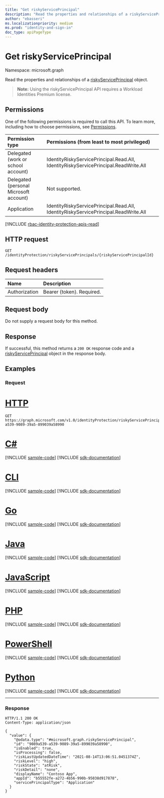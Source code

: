 ```yaml
---
title: "Get riskyServicePrincipal"
description: "Read the properties and relationships of a riskyServicePrincipal object."
author: "ebasseri"
ms.localizationpriority: medium
ms.prod: "identity-and-sign-in"
doc_type: apiPageType
---
```


# Get riskyServicePrincipal
Namespace: microsoft.graph

Read the properties and relationships of a [riskyServicePrincipal](../resources/riskyserviceprincipal.md) object.

>**Note:** Using the riskyServicePrincipal API requires a Workload Identities Premium license.

## Permissions
One of the following permissions is required to call this API. To learn more, including how to choose permissions, see [Permissions](/graph/permissions-reference).

|Permission type|Permissions (from least to most privileged)|
|:---|:---|
|Delegated (work or school account)|IdentityRiskyServicePrincipal.Read.All, IdentityRiskyServicePrincipal.ReadWrite.All|
|Delegated (personal Microsoft account)|Not supported.|
|Application|IdentityRiskyServicePrincipal.Read.All, IdentityRiskyServicePrincipal.ReadWrite.All|

[!INCLUDE [rbac-identity-protection-apis-read](../../beta/includes/rbac-for-apis/rbac-identity-protection-apis-read.md)]

## HTTP request

<!-- {
  "blockType": "ignored"
}
-->
``` http
GET /identityProtection/riskyServicePrincipals/{riskyServicePrincipalId}
```

## Request headers
|Name|Description|
|:---|:---|
|Authorization|Bearer {token}. Required.|

## Request body
Do not supply a request body for this method.

## Response

If successful, this method returns a `200 OK` response code and a [riskyServicePrincipal](../resources/riskyserviceprincipal.md) object in the response body.

## Examples

### Request


# [HTTP](#tab/http)
<!-- {
  "blockType": "request",
  "name": "get_riskyserviceprincipal"
}
-->

 ``` http
GET https://graph.microsoft.com/v1.0/identityProtection/riskyServicePrincipals/9089a539-a539-9089-39a5-899039a58990
```

# [C#](#tab/csharp)
[!INCLUDE [sample-code](../includes/snippets/csharp/get-riskyserviceprincipal-csharp-snippets.md)]
[!INCLUDE [sdk-documentation](../includes/snippets/snippets-sdk-documentation-link.md)]

# [CLI](#tab/cli)
[!INCLUDE [sample-code](../includes/snippets/cli/get-riskyserviceprincipal-cli-snippets.md)]
[!INCLUDE [sdk-documentation](../includes/snippets/snippets-sdk-documentation-link.md)]

# [Go](#tab/go)
[!INCLUDE [sample-code](../includes/snippets/go/get-riskyserviceprincipal-go-snippets.md)]
[!INCLUDE [sdk-documentation](../includes/snippets/snippets-sdk-documentation-link.md)]

# [Java](#tab/java)
[!INCLUDE [sample-code](../includes/snippets/java/get-riskyserviceprincipal-java-snippets.md)]
[!INCLUDE [sdk-documentation](../includes/snippets/snippets-sdk-documentation-link.md)]

# [JavaScript](#tab/javascript)
[!INCLUDE [sample-code](../includes/snippets/javascript/get-riskyserviceprincipal-javascript-snippets.md)]
[!INCLUDE [sdk-documentation](../includes/snippets/snippets-sdk-documentation-link.md)]

# [PHP](#tab/php)
[!INCLUDE [sample-code](../includes/snippets/php/get-riskyserviceprincipal-php-snippets.md)]
[!INCLUDE [sdk-documentation](../includes/snippets/snippets-sdk-documentation-link.md)]

# [PowerShell](#tab/powershell)
[!INCLUDE [sample-code](../includes/snippets/powershell/get-riskyserviceprincipal-powershell-snippets.md)]
[!INCLUDE [sdk-documentation](../includes/snippets/snippets-sdk-documentation-link.md)]

# [Python](#tab/python)
[!INCLUDE [sample-code](../includes/snippets/python/get-riskyserviceprincipal-python-snippets.md)]
[!INCLUDE [sdk-documentation](../includes/snippets/snippets-sdk-documentation-link.md)]

---

### Response
<!-- {
  "blockType": "response",
  "truncated": true,
  "@odata.type": "microsoft.graph.riskyServicePrincipal"
}
-->
``` http
HTTP/1.1 200 OK
Content-Type: application/json

{
  "value": {
    "@odata.type": "#microsoft.graph.riskyServicePrincipal",
    "id": "9089a539-a539-9089-39a5-899039a58990",
    "isEnabled": true,
    "isProcessing": false,
    "riskLastUpdatedDateTime": "2021-08-14T13:06:51.0451374Z",
    "riskLevel": "high",
    "riskState": "atRisk",
    "riskDetail": "none",
    "displayName": "Contoso App",
    "appId": "b55552fe-a272-4b56-990b-95038d917878",
    "servicePrincipalType": "Application"
  }
}
```

